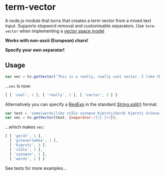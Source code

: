 # term-vector
A node.js module that turns that creates a term vector from a mixed text input. Supports stopword removal and customisable separators. Use `term-vector` when implementing a [vector space model](http://en.wikipedia.org/wiki/Vector_space_model)

**Works with non-ascii (European) chars!**

**Specify your own separator!**


## Usage

```javascript
var vec = tv.getVector('This is a really, really cool vector. I like this VeCTor');
```

...`vec` is now:

```javascript
[ [ 'cool', 1 ], [ 'really', 2 ], [ 'vector', 2 ] ]
```

Alternatively you can specify a [RegExp](https://developer.mozilla.org/en-US/docs/Web/JavaScript/Reference/Global_Objects/RegExp) in the standard [String.split()](https://developer.mozilla.org/en-US/docs/Web/JavaScript/Reference/Global_Objects/String/split) format:

```javascript
var text = 'some|words|like ståle synnøve Kjærsti|Gerät Kjærsti Grünnerløkka Kjærsti';
var vec = tv.getVector(text, {separator:/[\| ]+/});
```

...which makes `vec`:

```javascript
[ [ 'gerät', 1 ],
  [ 'grünnerløkka', 1 ],
  [ 'kjærsti', 3 ],
  [ 'ståle', 1 ],
  [ 'synnøve', 1 ],
  [ 'words', 1 ] ]
```

See tests for more examples...
